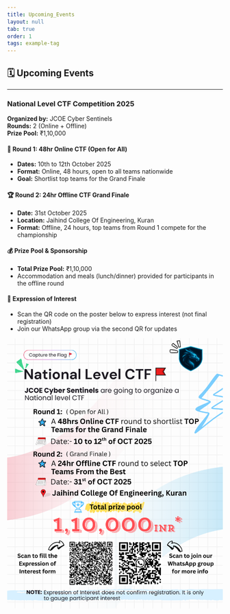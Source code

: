 ```yaml
---
title: Upcoming_Events
layout: null
tab: true
order: 1
tags: example-tag
---
```


## 🗓️ Upcoming Events

---

### **National Level CTF Competition 2025**
**Organized by:** JCOE Cyber Sentinels  
**Rounds:** 2 (Online + Offline)  
**Prize Pool:** ₹1,10,000

#### 🥇 Round 1: 48hr Online CTF (Open for All)
- **Dates:** 10th to 12th October 2025
- **Format:** Online, 48 hours, open to all teams nationwide
- **Goal:** Shortlist top teams for the Grand Finale

#### 🏆 Round 2: 24hr Offline CTF Grand Finale
- **Date:** 31st October 2025
- **Location:** Jaihind College Of Engineering, Kuran
- **Format:** Offline, 24 hours, top teams from Round 1 compete for the championship

#### 💰 Prize Pool & Sponsorship
- **Total Prize Pool:** ₹1,10,000
- Accommodation and meals (lunch/dinner) provided for participants in the offline round

#### 📝 Expression of Interest
- Scan the QR code on the poster below to express interest (not final registration)
- Join our WhatsApp group via the second QR for updates

![Expression of interest.png](assets/image1.png)

